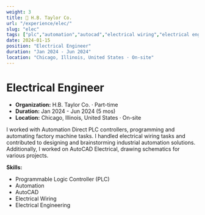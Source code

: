 ```yaml
---
weight: 3
title: 🔌 H.B. Taylor Co.
url: "/experience/elec/"
slug: "elec"
tags: ["plc","automation","autocad","electrical wiring","electrical engineering"]
date: 2024-01-15
position: "Electrical Engineer"
duration: "Jan 2024 - Jun 2024"
location: "Chicago, Illinois, United States · On-site"
---
```

# Electrical Engineer

- **Organization:** H.B. Taylor Co. · Part-time
- **Duration:** Jan 2024 - Jun 2024 (5 mos)
- **Location:** Chicago, Illinois, United States · On-site

I worked with Automation Direct PLC controllers, programming and automating factory machine tasks. I handled electrical wiring tasks and contributed to designing and brainstorming industrial automation solutions. Additionally, I worked on AutoCAD Electrical, drawing schematics for various projects.

**Skills:**

- Programmable Logic Controller (PLC)
- Automation
- AutoCAD
- Electrical Wiring
- Electrical Engineering


